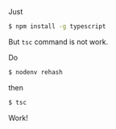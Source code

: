Just

```bash
$ npm install -g typescript
```

But `tsc` command is not work.

Do
```bash
$ nodenv rehash
```

then

```bash
$ tsc
```

Work!